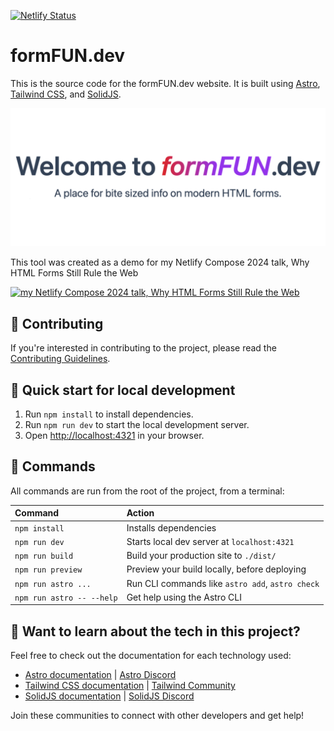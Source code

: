 [![Netlify Status](https://api.netlify.com/api/v1/badges/33b1f04f-af67-46be-8cf4-5807e0632388/deploy-status)](https://app.netlify.com/sites/formfundotdev/deploys)

# formFUN.dev

This is the source code for the formFUN.dev website. It is built using [Astro](https://astro.build), [Tailwind CSS](https://tailwindcss.com/), and [SolidJS](https://www.solidjs.com/).

![formFUN.dev OG image](public/assets/og.png)

This tool was created as a demo for my Netlify Compose 2024 talk, Why HTML Forms Still Rule the Web

[![my Netlify Compose 2024 talk, Why HTML Forms Still Rule the Web](https://i3.ytimg.com/vi/1U7b7SwKv_s/maxresdefault.jpg)](https://youtu.be/1U7b7SwKv_s)

## 🤝 Contributing

If you're interested in contributing to the project, please read the [Contributing Guidelines](CONTRIBUTING.md).

## 🚀 Quick start for local development

1. Run `npm install` to install dependencies.
2. Run `npm run dev` to start the local development server.
3. Open [http://localhost:4321](http://localhost:4321) in your browser.

## 🧞 Commands

All commands are run from the root of the project, from a terminal:

| Command                   | Action                                           |
| :------------------------ | :----------------------------------------------- |
| `npm install`             | Installs dependencies                            |
| `npm run dev`             | Starts local dev server at `localhost:4321`      |
| `npm run build`           | Build your production site to `./dist/`          |
| `npm run preview`         | Preview your build locally, before deploying     |
| `npm run astro ...`       | Run CLI commands like `astro add`, `astro check` |
| `npm run astro -- --help` | Get help using the Astro CLI                     |

## 👀 Want to learn about the tech in this project?

Feel free to check out the documentation for each technology used:

- [Astro documentation](https://docs.astro.build) | [Astro Discord](https://astro.build/chat)
- [Tailwind CSS documentation](https://tailwindcss.com/docs) | [Tailwind Community](https://v1.tailwindcss.com/community)
- [SolidJS documentation](https://docs.solidjs.com) | [SolidJS Discord](https://discord.gg/UjkdspBF)

Join these communities to connect with other developers and get help!
